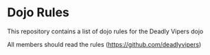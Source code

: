 Dojo Rules
==========

This repository contains a list of dojo rules for the Deadly Vipers dojo

All members should read the rules (https://github.com/deadlyvipers)

